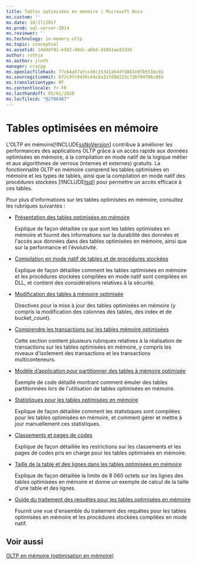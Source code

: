 ```yaml
---
title: Tables optimisées en mémoire | Microsoft Docs
ms.custom: ''
ms.date: 10/27/2017
ms.prod: sql-server-2014
ms.reviewer: ''
ms.technology: in-memory-oltp
ms.topic: conceptual
ms.assetid: 14dddf81-b502-49dc-a6b6-d18b1ae32d2b
author: rothja
ms.author: jroth
manager: craigg
ms.openlocfilehash: 77cb4a57afcc40c15341a64dfd841e97b551bc81
ms.sourcegitcommit: b72c9fc9436c44c6a21fd96223c73bf94706c06b
ms.translationtype: MT
ms.contentlocale: fr-FR
ms.lasthandoff: 05/01/2020
ms.locfileid: "82706487"
---
```

# <a name="memory-optimized-tables"></a>Tables optimisées en mémoire
  L'OLTP en mémoire[!INCLUDE[ssNoVersion](../../includes/ssnoversion-md.md)] contribue à améliorer les performances des applications OLTP grâce à un accès rapide aux données optimisées en mémoire, à la compilation en mode natif de la logique métier et aux algorithmes de verrous (internes et externes) gratuits. La fonctionnalité OLTP en mémoire comprend les tables optimisées en mémoire et les types de tables, ainsi que la compilation en mode natif des procédures stockées [!INCLUDE[tsql](../../includes/tsql-md.md)] pour permettre un accès efficace à ces tables.  
  
 Pour plus d'informations sur les tables optimisées en mémoire, consultez les rubriques suivantes :  
  
-   [Présentation des tables optimisées en mémoire](memory-optimized-tables.md)  
  
     Explique de façon détaillée ce que sont les tables optimisées en mémoire et fournit des informations sur la durabilité des données et l'accès aux données dans des tables optimisées en mémoire, ainsi que sur la performance et l'évolutivité.  
  
-   [Compilation en mode natif de tables et de procédures stockées](../in-memory-oltp/natively-compiled-stored-procedures.md)  
  
     Explique de façon détaillée comment les tables optimisées en mémoire et les procédures stockées compilées en mode natif sont compilées en DLL, et contient des considérations relatives à la sécurité.  
  
-   [Modification des tables à mémoire optimisée](altering-memory-optimized-tables.md)  
  
     Directives pour la mise à jour des tables optimisées en mémoire (y compris la modification des colonnes des tables, des index et de bucket_count).  
  
-   [Comprendre les transactions sur les tables mémoire optimisées](../../database-engine/understanding-transactions-on-memory-optimized-tables.md)  
  
     Cette section contient plusieurs rubriques relatives à la réalisation de transactions sur les tables optimisées en mémoire, y compris les niveaux d'isolement des transactions et les transactions multiconteneurs.  
  
-   [Modèle d’application pour partitionner des tables à mémoire optimisée](application-pattern-for-partitioning-memory-optimized-tables.md)  
  
     Exemple de code détaillé montrant comment émuler des tables partitionnées lors de l'utilisation de tables optimisées en mémoire.  
  
-   [Statistiques pour les tables optimisées en mémoire](statistics-for-memory-optimized-tables.md)  
  
     Explique de façon détaillée comment les statistiques sont compilées pour les tables optimisées en mémoire, et comment gérer et mettre à jour manuellement ces statistiques.  
  
-   [Classements et pages de codes](../../database-engine/collations-and-code-pages.md)  
  
     Explique de façon détaillée les restrictions sur les classements et les pages de codes pris en charge pour les tables optimisées en mémoire.  
  
-   [Taille de la table et des lignes dans les tables optimisées en mémoire](table-and-row-size-in-memory-optimized-tables.md)  
  
     Explique de façon détaillée la limite de 8 060 octets sur les lignes des tables optimisées en mémoire et donne un exemple de calcul de la taille d'une table et des lignes.  
  
-   [Guide du traitement des requêtes pour les tables optimisées en mémoire](a-guide-to-query-processing-for-memory-optimized-tables.md)  
  
     Fournit une vue d'ensemble du traitement des requêtes pour les tables optimisées en mémoire et les procédures stockées compilées en mode natif.  
  
## <a name="see-also"></a>Voir aussi  
 [OLTP en mémoire &#40;optimisation en mémoire&#41;](in-memory-oltp-in-memory-optimization.md)  
  
  
